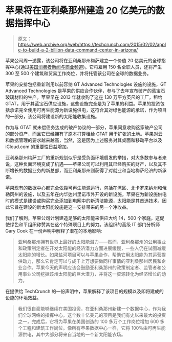 # 苹果将在亚利桑那州建造 20 亿美元的数据指挥中心 

> 原文：<https://web.archive.org/web/https://techcrunch.com/2015/02/02/apple-to-build-a-2-billion-data-command-center-in-arizona/>

苹果公司周一透露，该公司将在亚利桑那州梅萨建立一个价值 20 亿美元的全球指挥中心(通过[美国消费者新闻与商业频道](https://web.archive.org/web/20221208165005/http://www.cnbc.com/id/102389945))。它将雇用 150 名全职人员，还将产生 300 至 500 个建筑和贸易工作岗位，并将托管该公司在全球的数据业务。

苹果的安排包括重新利用以前容纳 GT Advanced Technologies 设施的设施，GT Advanced Technologies 是苹果的供应合作伙伴，参与了去年宣布破产的蓝宝石玻璃材料的生产。苹果早在 2013 年就收购了这座 130 万平方英尺的工厂，租给 GTAT，用于其蓝宝石供应设施，这些设施完全是为了苹果的利益。苹果的投资包括承诺完全使用可再生能源为新设施供电，这符合其对绿色能源的承诺，作为项目的一部分，该公司将建设新的太阳能收集设施。

作为与 GTAT 就未偿债务达成的破产协议的一部分，苹果同意收购这家破产公司的部分资产，而且它已经拥有了原本打算租给 GTAT 用于扩张的土地。苹果对云和数据管理的要求越来越高，当然，这是因为上述服务对其桌面和移动平台以及 iCloud.com 的重要性日益增加。

亚利桑那州梅萨工厂的重新规划似乎是受负面环境启发的举措，对大多数参与者来说，这种负面环境变成了机遇——苹果公司可以利用其已经购买的财产，以及其不断增长的数据业务的新总部，而亚利桑那州则获得了对就业和当地梅萨经济的新承诺。

苹果现有的数据中心都完全依靠可再生能源运行，包括在湾区、北卡罗来纳州和俄勒冈州的设施，以及去年在内华达州里诺市外开设的新设施。苹果在为新设施供电时的模式是建设或购买完全添加到电网中的新清洁能源，太阳能是其首选技术，因此它旨在建设的新太阳能设施是这一安排带来的另一个净收益。

我们了解到，苹果公司计划建造足够的太阳能来供应大约 14，500 个家庭，这促使绿色和平组织称赞其在这个特殊项目上的努力。该组织的高级 IT 部门分析师 Gary Cook 在一份声明中解释了潜在的本地影响:

> 亚利桑那州拥有世界上最好的太阳能潜力——然而，亚利桑那州的公用事业和政策制定者在开发太阳能的经济潜力方面进展缓慢，一些人仍在试图减缓太阳能的增长。如果盐河项目可以与苹果合作，帮助它用太阳能为其运营提供动力，那么它肯定可以与成千上万想要做同样事情的亚利桑那州居民和企业合作。苹果今天的声明应该会鼓励亚利桑那州的政策制定者、监管者和公用事业公司挖掘该州太阳能的巨大潜力，并将这一资源转化为经济增长的动力。

在提供给 TechCrunch 的一份声明中，苹果解释了该项目的规模以及即将建成的设施的环境效益。

> 我们很自豪能够继续在美国投资，在亚利桑那州新建一个数据中心，作为我们全球网络的指挥中心。这个数十亿美元的项目是我们有史以来最大的投资之一，完成后，它将为苹果在美国创造的 100 多万个工作岗位增加 600 多个工程和建筑工作岗位。像所有苹果数据中心一样，它将 100%由可再生能源供电，其中大部分将来自当地的一个新太阳能农场。